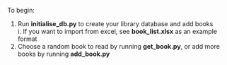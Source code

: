 To begin:
1. Run **initialise_db.py** to create your library database and add books\
   i. If you want to import from excel, see **book_list.xlsx** as an example format
3. Choose a random book to read by running **get_book.py**, or add more books by running **add_book.py**
